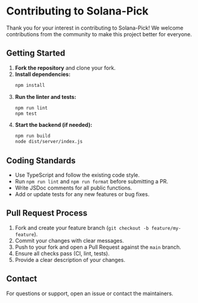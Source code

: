 # Contributing to Solana-Pick

Thank you for your interest in contributing to Solana-Pick! We welcome contributions from the community to make this project better for everyone.

## Getting Started

1. **Fork the repository** and clone your fork.
2. **Install dependencies:**
   ```bash
   npm install
   ```
3. **Run the linter and tests:**
   ```bash
   npm run lint
   npm test
   ```
4. **Start the backend (if needed):**
   ```bash
   npm run build
   node dist/server/index.js
   ```

## Coding Standards

- Use TypeScript and follow the existing code style.
- Run `npm run lint` and `npm run format` before submitting a PR.
- Write JSDoc comments for all public functions.
- Add or update tests for any new features or bug fixes.

## Pull Request Process

1. Fork and create your feature branch (`git checkout -b feature/my-feature`).
2. Commit your changes with clear messages.
3. Push to your fork and open a Pull Request against the `main` branch.
4. Ensure all checks pass (CI, lint, tests).
5. Provide a clear description of your changes.

## Contact

For questions or support, open an issue or contact the maintainers.
